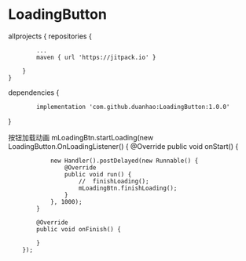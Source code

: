 # LoadingButton
allprojects {
	repositories {
	
			...
			maven { url 'https://jitpack.io' }
			
		}
	}	
	
 dependencies {
 
	        implementation 'com.github.duanhao:LoadingButton:1.0.0'

}

按钮加载动画
 mLoadingBtn.startLoading(new LoadingButton.OnLoadingListener() {
            @Override
            public void onStart() {

                new Handler().postDelayed(new Runnable() {
                    @Override
                    public void run() {
                        //  finishLoading();
                        mLoadingBtn.finishLoading();
                    }
                }, 1000);
            }

            @Override
            public void onFinish() {

            }
        });
